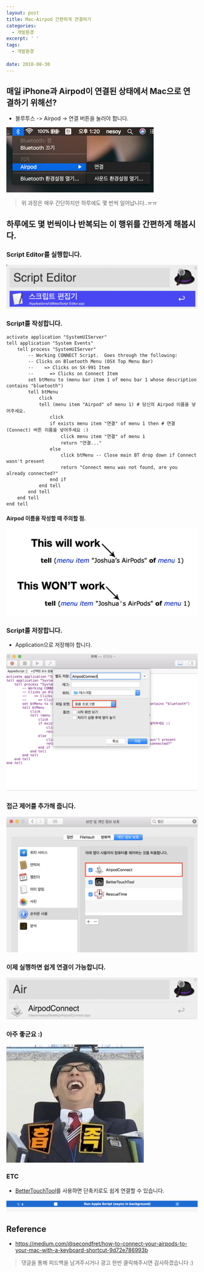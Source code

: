 ```yaml
---
layout: post
title: Mac-Airpod 간편하게 연결하기
categories:
  - 개발환경
excerpt: ' '
tags:
  - 개발환경

date: 2018-08-30
---
```


## 매일 iPhone과 Airpod이 연결된 상태에서 Mac으로 연결하기 위해선?
- 블루투스 -> Airpod -> 연결 버튼을 눌러야 합니다.

![No Image](/assets/posts/20180830/1.png)

> 위 과정은 매우 간단하지만 하루에도 몇 번씩 일어납니다..ㅠㅠ

## 하루에도 몇 번씩이나 반복되는 이 행위를 간편하게 해봅시다.
### Script Editor를 실행합니다.
![No Image](/assets/posts/20180830/2.png)

### Script를 작성합니다.

```AppleScript
activate application "SystemUIServer"
tell application "System Events"
	tell process "SystemUIServer"
		-- Working CONNECT Script.  Goes through the following:
		-- Clicks on Bluetooth Menu (OSX Top Menu Bar)
		--    => Clicks on SX-991 Item
		--      => Clicks on Connect Item
		set btMenu to (menu bar item 1 of menu bar 1 whose description contains "bluetooth")
		tell btMenu
			click
			tell (menu item "Airpod" of menu 1) # 당신의 Airpod 이름을 넣어주세요.
				click
				if exists menu item "연결" of menu 1 then # 연결(Connect) 버튼 이름을 넣어주세요 :)
					click menu item "연결" of menu 1
					return "연결..."
				else
					click btMenu -- Close main BT drop down if Connect wasn't present
					return "Connect menu was not found, are you already connected?"
				end if
			end tell
		end tell
	end tell
end tell
```

#### Airpod 이름을 작성할 때 주의할 점.

![No Image](/assets/posts/20180830/3.png)



### Script를 저장합니다.
- Application으로 저장해야 합니다.

![No Image](/assets/posts/20180830/4.png)

### 접근 제어를 추가해 줍니다.

![No Image](/assets/posts/20180830/5.png)

### 이제 실행하면 쉽게 연결이 가능합니다.

![No Image](/assets/posts/20180830/6.png)


### 아주 좋군요 :)
![NO Image](/assets/emoticon/satisfy.jpg)


### ETC
- [BetterTouchTool](https://folivora.ai/)를 사용하면 단축키로도 쉽게 연결할 수 있습니다.

![No Image](/assets/posts/20180830/7.png)

## Reference
- <https://medium.com/@secondfret/how-to-connect-your-airpods-to-your-mac-with-a-keyboard-shortcut-9d72e786993b>

> 댓글을 통해 피드백을 남겨주시거나 광고 한번 클릭해주시면 감사하겠습니다 :)